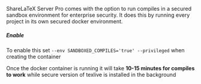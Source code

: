 ShareLaTeX Server Pro comes with the option to run compiles in a secured sandbox environment for enterprise security. It does this by running every project in its own secured docker environment. 

##### Enable

To enable this set `--env SANDBOXED_COMPILES='true' --privileged` when creating the container


Once the docker container is running it will take **10-15 minutes for compiles to work** while secure version of texlive is installed in the background